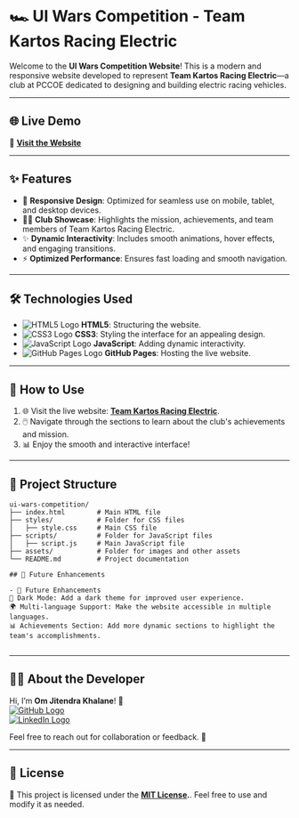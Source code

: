 # 🏎️ UI Wars Competition - Team Kartos Racing Electric  

Welcome to the **UI Wars Competition Website**! This is a modern and responsive website developed to represent **Team Kartos Racing Electric**—a club at PCCOE dedicated to designing and building electric racing vehicles.  

---

## 🌐 Live Demo  

🔗 [**Visit the Website**](https://omkhalane.github.io/PCCOE-UI_WARS_COMPETITION_ROUND2-/)  

---

## ✨ Features  

- 📱 **Responsive Design**: Optimized for seamless use on mobile, tablet, and desktop devices.  
- 👨‍🔧 **Club Showcase**: Highlights the mission, achievements, and team members of Team Kartos Racing Electric.  
- ✨ **Dynamic Interactivity**: Includes smooth animations, hover effects, and engaging transitions.  
- ⚡ **Optimized Performance**: Ensures fast loading and smooth navigation.  

---

## 🛠️ Technologies Used  

- ![HTML5 Logo](https://img.shields.io/badge/HTML5-E34F26?style=flat&logo=html5&logoColor=white) **HTML5**: Structuring the website.  
- ![CSS3 Logo](https://img.shields.io/badge/CSS3-1572B6?style=flat&logo=css3&logoColor=white) **CSS3**: Styling the interface for an appealing design.  
- ![JavaScript Logo](https://img.shields.io/badge/JavaScript-F7DF1E?style=flat&logo=javascript&logoColor=black) **JavaScript**: Adding dynamic interactivity.  
- ![GitHub Pages Logo](https://img.shields.io/badge/GitHub%20Pages-222222?style=flat&logo=github&logoColor=white) **GitHub Pages**: Hosting the live website.  

---

## 🚀 How to Use  

1. 🌐 Visit the live website: [**Team Kartos Racing Electric**](https://omkhalane.github.io/PCCOE-UI_WARS_COMPETITION_ROUND2-/).  
2. 🖱️ Navigate through the sections to learn about the club's achievements and mission.  
3. 📊 Enjoy the smooth and interactive interface!  

---

## 📂 Project Structure  

```plaintext
ui-wars-competition/
├── index.html        # Main HTML file
├── styles/           # Folder for CSS files
│   ├── style.css     # Main CSS file
├── scripts/          # Folder for JavaScript files
│   ├── script.js     # Main JavaScript file
├── assets/           # Folder for images and other assets
└── README.md         # Project documentation

## 📖 Future Enhancements

- 📖 Future Enhancements
🎨 Dark Mode: Add a dark theme for improved user experience.
🌍 Multi-language Support: Make the website accessible in multiple languages.
📊 Achievements Section: Add more dynamic sections to highlight the team's accomplishments.


```
---


## 👨‍💻 About the Developer

Hi, I’m **Om Jitendra Khalane**! 👋  
[![GitHub Logo](https://img.shields.io/badge/GitHub-181717?style=flat&logo=github&logoColor=white)](https://github.com/omkhalane)  
[![LinkedIn Logo](https://img.shields.io/badge/LinkedIn-0A66C2?style=flat&logo=linkedin&logoColor=white)](https://linkedin.com/in/omkhalane)  

Feel free to reach out for collaboration or feedback. 🚀  

---

## 📝 License

📄 This project is licensed under the **[MIT License](./LICENSE).**. Feel free to use and modify it as needed.  



